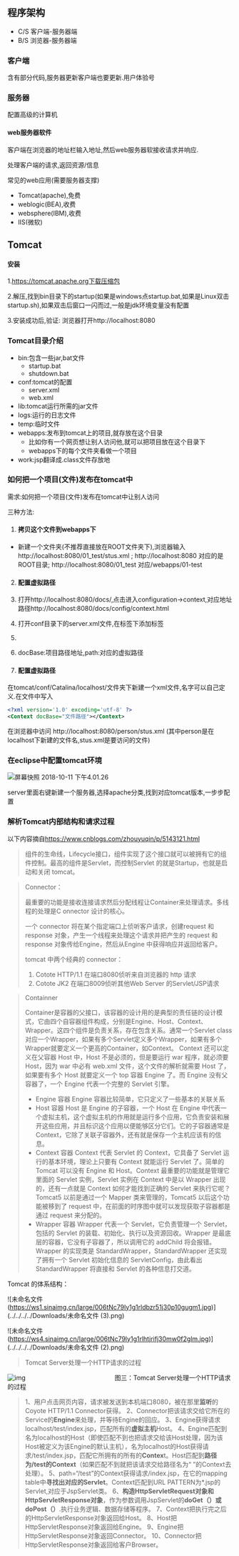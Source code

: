 ## 程序架构

- C/S 客户端-服务器端
- B/S 浏览器-服务器端

### 客户端

含有部分代码,服务器更新客户端也要更新.用户体验号

### 服务器

配置高级的计算机

#### web服务器软件

客户端在浏览器的地址栏输入地址,然后web服务器软接收请求并响应.

处理客户端的请求,返回资源/信息

常见的web应用(需要服务器支撑)

- Tomcat(apache),免费
- weblogic(BEA),收费
- websphere(IBM),收费
- IIS(微软)

## Tomcat

#### 安装

1.https://tomcat.apache.org下载压缩包

2.解压,找到bin目录下的startup(如果是windows点startup.bat,如果是Linux双击startup.sh),如果双击后窗口一闪而过,一般是jdk环境变量没有配置

3.安装成功后,验证:  浏览器打开http://localhost:8080

### Tomcat目录介绍

- bin:包含一些jar,bat文件
	- startup.bat
	- shutdown.bat
- conf:tomcat的配置
	- server.xml
	- web.xml
- lib:tomcat运行所需的jar文件
- logs:运行的日志文件
- temp:临时文件
- webapps:发布到tomcat上的项目,就存放在这个目录
	- 比如你有一个网页想让别人访问他,就可以把项目放在这个目录下
	- webapps下的每个文件夹看做一个项目
- work:jsp翻译成.class文件存放地

### 如何把一个项目(文件)发布在tomcat中

需求:如何把一个项目(文件)发布在tomcat中让别人访问

三种方法:

1. #### 拷贝这个文件到webapps下

  - 新建一个文件夹(不推荐直接放在ROOT文件夹下),浏览器输入http://localhost:8080/01_test/stus.xml  ;     http://localhost:8080 对应的是ROOT目录;   http://localhost:8080/01_test 对应/webapps/01-test

2. #### 配置虚拟路径

  1. 打开http://localhost:8080/docs/,点击进入configuration->context,对应地址路径http://localhost:8080/docs/config/context.html
  2. 打开conf目录下的server.xml文件,在<Host>标签下添加<Context>标签
  3. <Context path="/a" docBase="/Users/xyp/Documents/workspace/xml_practice/bin"  reloadable="true"></Context>
  4. docBase:项目路径地址,path:对应的虚拟路径

3. #### 配置虚拟路径

  在tomcat/conf/Catalina/localhost/文件夹下新建一个xml文件,名字可以自己定义.在文件中写入

  ```xml
  <?xml version='1.0' excoding='utf-8' ?>
  <Context docBase="文件路径"></Context>
  ```

  在浏览器中访问 http://localhost:8080/person/stus.xml (其中person是在localhost下新建的文件名,stus.xml是要访问的文件)

### 在eclipse中配置tomcat环境

![屏幕快照 2018-10-11 下午4.01.26](https://ws4.sinaimg.cn/large/006tKfTcly1g186ccrbi8j31pg0nsqcm.jpg)

server里面右键新建一个服务器,选择apache分类,找到对应tomcat版本,一步步配置

### 解析Tomcat内部结构和请求过程

以下内容摘自<https://www.cnblogs.com/zhouyuqin/p/5143121.html>

> 组件的生命线，Lifecycle接口，组件实现了这个接口就可以被拥有它的组件控制。最高的组件是Servlet，而控制Servlet 的就是Startup，也就是启动和关闭 tomcat。

> Connector：
>
> 最重要的功能是接收连接请求然后分配线程让Container来处理请求。多线程的处理是C onnector 设计的核心。
>
> 一个 connector 将在某个指定端口上侦听客户请求，创建request 和 response 对象，产生一个线程来处理这个请求并把产生的 request 和 response 对象传给Engine，然后从Engine 中获得响应并返回给客户。
>
> tomcat 中两个经典的 connector：
>
> 1. Cotote HTTP/1.1 在端口8080侦听来自浏览器的 http 请求
> 2. Cotote JK2 在端口8009侦听其他Web Server 的Servlet/JSP请求

>Containner
>
>Container是容器的父接口，该容器的设计用的是典型的责任链的设计模式，它由四个自容器组件构成，分别是Engine、Host、Context、Wrapper。这四个组件是负责关系，存在包含关系。通常一个Servlet class对应一个Wrapper，如果有多个Servlet定义多个Wrapper，如果有多个Wrapper就要定义一个更高的Container，如Context。 
>Context 还可以定义在父容器 Host 中，Host 不是必须的，但是要运行 war 程序，就必须要 Host，因为 war 中必有 web.xml 文件，这个文件的解析就需要 Host 了，如果要有多个 Host 就要定义一个 top 容器 Engine 了。而 Engine 没有父容器了，一个 Engine 代表一个完整的 Servlet 引擎。
>
>- Engine 容器 
>	Engine 容器比较简单，它只定义了一些基本的关联关系
>- Host 容器 
>	Host 是 Engine 的子容器，一个 Host 在 Engine 中代表一个虚拟主机，这个虚拟主机的作用就是运行多个应用，它负责安装和展开这些应用，并且标识这个应用以便能够区分它们。它的子容器通常是 Context，它除了关联子容器外，还有就是保存一个主机应该有的信息。
>- Context 容器 
>	Context 代表 Servlet 的 Context，它具备了 Servlet 运行的基本环境，理论上只要有 Context 就能运行 Servlet 了。简单的 Tomcat 可以没有 Engine 和 Host。Context 最重要的功能就是管理它里面的 Servlet 实例，Servlet 实例在 Context 中是以 Wrapper 出现的，还有一点就是 Context 如何才能找到正确的 Servlet 来执行它呢？ Tomcat5 以前是通过一个 Mapper 类来管理的，Tomcat5 以后这个功能被移到了 request 中，在前面的时序图中就可以发现获取子容器都是通过 request 来分配的。
>- Wrapper 容器 
>	Wrapper 代表一个 Servlet，它负责管理一个 Servlet，包括的 Servlet 的装载、初始化、执行以及资源回收。Wrapper 是最底层的容器，它没有子容器了，所以调用它的 addChild 将会报错。 
>	Wrapper 的实现类是 StandardWrapper，StandardWrapper 还实现了拥有一个 Servlet 初始化信息的 ServletConfig，由此看出 StandardWrapper 将直接和 Servlet 的各种信息打交道。



Tomcat 的体系结构：

![未命名文件 (https://ws1.sinaimg.cn/large/006tNc79ly1g1rldbzr51j30p10gugm1.jpg)](../../../../Downloads/未命名文件 (3).png)

![未命名文件 (https://ws4.sinaimg.cn/large/006tNc79ly1g1rlhtjrifj30mw0f2glm.jpg)](../../../../Downloads/未命名文件 (2).png)

> Tomcat Server处理一个HTTP请求的过程

![img](https://ws4.sinaimg.cn/large/006tNc79ly1g1rluw2juhj30kv0awgmb.jpg) 
　　　　　　　　　　　　　　图三：Tomcat Server处理一个HTTP请求的过程



> 1、用户点击网页内容，请求被发送到本机端口8080，被在那里**监听**的Coyote HTTP/1.1 Connector获得。 
> 2、Connector把该请求交给它所在的Service的**Engine**来处理，并等待Engine的回应。 
> 3、Engine获得请求localhost/test/index.jsp，匹配所有的**虚拟主机**Host。 
> 4、Engine匹配到名为localhost的Host（即使匹配不到也把请求交给该Host处理，因为该Host被定义为该Engine的默认主机），名为localhost的Host获得请求/test/index.jsp，匹配它所拥有的所有的**Contex**t。Host匹配到**路径为/test的Context**（如果匹配不到就把该请求交给路径名为“ ”的Context去处理）。 
> 5、path=“/test”的Context获得请求/index.jsp，在它的mapping table中**寻找出对应的Servlet**。Context匹配到URL PATTERN为*.jsp的Servlet,对应于JspServlet类。 
> 6、**构造HttpServletRequest对象和HttpServletResponse对象**，作为参数调用JspServlet的**doGet（）**或**doPost（）**.执行业务逻辑、数据存储等程序。 
> 7、Context把执行完之后的HttpServletResponse对象返回给Host。 
> 8、Host把HttpServletResponse对象返回给Engine。 
> 9、Engine把HttpServletResponse对象返回Connector。 
> 10、Connector把HttpServletResponse对象返回给客户Browser。